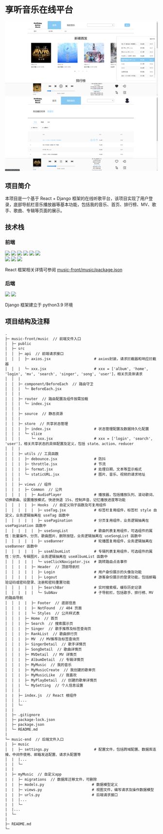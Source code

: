 # 享听音乐在线平台
<img src='https://github.com/Iristectorum-nosense/web-of-music/blob/master/assets/%E5%B1%95%E7%A4%BA1.png' />

<img src='https://github.com/Iristectorum-nosense/web-of-music/blob/master/assets/%E5%B1%95%E7%A4%BA2.png' />

## 项目简介
本项目是一个基于 React + Django 框架的在线听歌平台，该项目实现了用户登录，底部导航栏音乐播放器等基本功能，包括我的音乐、首页、排行榜、MV、歌手、歌曲、专辑等页面的展示。

## 技术栈
### 前端
<img src='https://img.shields.io/badge/React.js-orange' />   <img src='https://img.shields.io/badge/React--router--dom-green' /> <img src='https://img.shields.io/badge/Redux-green' /> <img src='https://img.shields.io/badge/React--redux-green' /> <img src='https://img.shields.io/badge/Redux--toolkit-green' /> <img src='https://img.shields.io/badge/Redux--persist-green' />   
<img src='https://img.shields.io/badge/Antd-blue' /> <img src='https://img.shields.io/badge/Sass-blue' /> <img src='https://img.shields.io/badge/Axios-blue' />

React 框架相关详情可参阅 <a href='https://github.com/Iristectorum-nosense/web-of-music/blob/master/music-front/music/package.json' title='music-front/music/package.json' >music-front/music/package.json</a>

### 后端
<img src='https://img.shields.io/badge/Django-orange' />   <img src='https://img.shields.io/badge/MySQL-green' />

Django 框架建立于 python3.9 环境

## 项目结构及注释
```
.
├─ music-front/music  // 前端文件入口
│  ├─ public
│  ├─ src
│  │  ├─ api  // 前端请求接口
│  │  │  ├─ axios.jsx                    # axios封装，请求拦截器和响应拦截器
│  │  |  └─ xxx.jsx                      # xxx = ['album', 'home', 'login', 'mv', 'search', 'singer', 'song', 'user']，相关页具体请求
│  │  |
│  │  ├─ component/BeforeEach  // 路由守卫
│  │  |  └─ BeforeEach.jsx
│  │  |
│  │  ├─ router  // 路由配置及组件按需加载
│  │  |  └─ index.jsx
│  │  |
│  │  ├─ source  // 静态资源
│  │  |
│  │  ├─ store  // 共享状态管理
│  │  |  ├─ index.jsx                    # 状态管理配置及数据持久化配置
│  │  |  └─ slice
│  │  |     └─ xxx.jsx                   # xxx = ['login', 'search', 'user']，相关共享状态的具体配置及定义，包括 state、action、reducer
│  │  |
│  │  ├─ utils // 工具函数
│  │  |  ├─ debounce.jsx                 # 防抖
│  │  |  ├─ throttle.jsx                 # 节流
│  │  |  ├─ format.jsx                   # 处理日期、文本等显示格式
│  │  |  └─ staticURL.jsx                # 图片、音乐、视频的请求地址
│  │  |
│  │  ├─ views // 组件
│  │  |  ├─ Common  // 公共
│  │  |  |  ├─ AudioPlayer               # 播放器，包括播放队列、滚动歌词、切换歌曲、设置播放模式、快进快退 15s、控制声音、记忆播放进度等功能
│  │  |  |  ├─ Hooks  // 自定义钩子函数及可复用组件
│  │  |  |  |  ├─ useTag.jsx             # 标签栏复用组件，标签栏 style 自定义，业务逻辑抽离在 useTag 函数中
│  │  |  |  |  ├─ usePagination          # 分页复用组件，业务逻辑抽离在 usePagination 函数中
│  │  |  |  |  ├─ useSongList            # 歌曲列表复用组件，可选组件的属性：批量操作、分页、歌曲图片、删除按钮，业务逻辑抽离在 useSongList 函数中
│  │  |  |  |  ├─ useBanner              # 轮播图复用组件，业务逻辑抽离在 useBanner 函数中
│  │  |  |  |  ├─ useAlbumList           # 专辑列表复用组件，可选组件的属性：分页、专辑图片，业务逻辑抽离在 useAlbumList 函数中
│  │  |  |  |  └─ useClickNavigator.jsx  # 跳转路由点击事件
│  │  |  |  ├─ Header  // 顶部导航栏
│  │  |  |  |  ├─ Login                  # 用户身份展示的头像及功能
│  │  |  |  |  ├─ Logout                 # 游客身份展示的登录功能，包括邮箱验证码或密码登录、注册和密码重置功能
│  │  |  |  |  ├─ SearchBar              # 实时搜索框，缓存历史记录
│  │  |  |  |  └─ SubNav                 # 子导航栏，包括歌手、排行榜、MV 的路由导航
│  │  |  |  ├─ Footer  // 底部信息
│  │  |  |  ├─ NotFound  // 404 页面
│  │  |  |  └─ Styles  // 公共样式表
│  │  |  ├─ Home  // 首页
│  │  |  ├─ Search  // 搜索展示页
│  │  |  ├─ Singer  // 歌手推荐及标签查询页
│  │  |  ├─ RankList  // 歌曲排行页
│  │  |  ├─ MV  // MV推荐及标签查询页
│  │  |  ├─ SingerDetail  // 歌手详情页
│  │  |  ├─ SongDetail  // 歌曲详情页
│  │  |  ├─ MVDetail  // MV 详情页
│  │  |  ├─ AlbumDetail  // 专辑详情页
│  │  |  ├─ MyMusic  // 我的音乐
│  │  |  ├─ MyMusicCreate  // 我创建的歌单页
│  │  |  ├─ MyMusicLike  // 我喜欢
│  │  |  ├─ MyPlayDetail  // 创建的歌单详情页
│  │  |  └─ MySetting  // 个人信息设置
│  │  |
|  |  ├─ index.js  // React 根组件
│  │  |...
│  │  └─
|  |
│  ├─ .gitignore
│  ├─ package-lock.json
│  ├─ package.json
│  └─ README.md
|
└─ music-end  // 后端文件入口
│  ├─ music
│  |  ├─ settings.py                     # 配置文件，包括跨域配置、数据库连接、中间件使用、邮箱发送配置、请求头配置等
│  |  |...
|  |  └─
|  |
|  ├─ myMusic  // 自定义app
|  |  ├─ migrations  // 数据库迁移文件，可删除
|  |  ├─ models.py                      # 数据模型定义
|  |  ├─ views.py                       # 视图文件，编写请求及操作数据模型
|  |  ├─ urls.py                        # 后端请求接口
|  |  |...
|  |  └─
|  |...
|  └─
|
├─ README.md
└─
```

